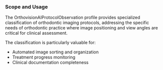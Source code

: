 ### Scope and Usage

The OrthovisionAIProtocolObservation profile provides specialized classification of orthodontic imaging protocols, addressing the specific needs of orthodontic practice where image positioning and view angles are critical for clinical assessment.

The classification is particularly valuable for:
* Automated image sorting and organization
* Treatment progress monitoring
* Clinical documentation completeness
